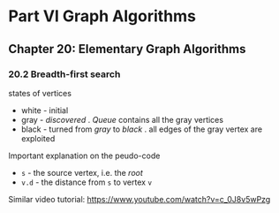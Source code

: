 # Part VI Graph Algorithms
## Chapter 20: Elementary Graph Algorithms
### 20.2 Breadth-first search
states of vertices
 * white - initial
 * gray - *discovered* . *Queue* contains all the gray vertices
 * black - turned from *gray* to *black* . all edges of the gray vertex are exploited

Important explanation on the peudo-code
 * `s` - the source vertex, i.e. the *root*
 * `v.d` - the distance from `s` to vertex `v`

Similar video tutorial: https://www.youtube.com/watch?v=c_0J8v5wPzg

